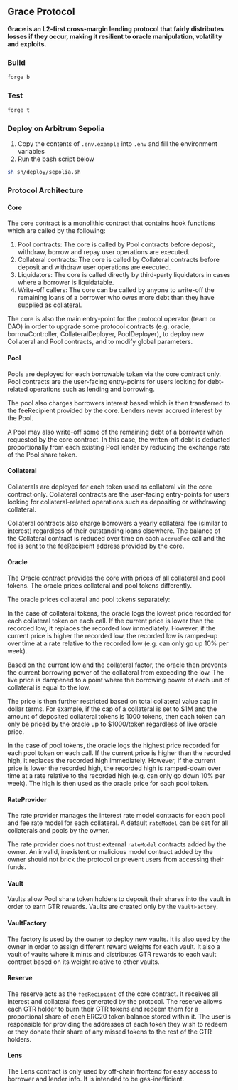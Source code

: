 ## Grace Protocol

**Grace is an L2-first cross-margin lending protocol that fairly distributes losses if they occur, making it resilient to oracle manipulation, volatility and exploits.**

### Build
```sh
forge b
```

### Test
```sh
forge t
```

### Deploy on Arbitrum Sepolia
1. Copy the contents of `.env.example` into `.env` and fill the environment variables
2. Run the bash script below
```sh
sh sh/deploy/sepolia.sh
```

### Protocol Architecture

#### Core
The core contract is a monolithic contract that contains hook functions which are called by the following:

1. Pool contracts: The core is called by Pool contracts before deposit, withdraw, borrow and repay user operations are executed.
2. Collateral contracts: The core is called by Collateral contracts before deposit and withdraw user operations are executed.
3. Liquidators: The core is called directly by third-party liquidators in cases where a borrower is liquidatable.
4. Write-off callers: The core can be called by anyone to write-off the remaining loans of a borrower who owes more debt than they have supplied as collateral.

The core is also the main entry-point for the protocol operator (team or DAO) in order to upgrade some protocol contracts (e.g. oracle, borrowController, CollateralDeployer, PoolDeployer), to deploy new Collateral and Pool contracts, and to modify global parameters.

#### Pool
Pools are deployed for each borrowable token via the core contract only. Pool contracts are the user-facing entry-points for users looking for debt-related operations such as lending and borrowing.

The pool also charges borrowers interest based which is then transferred to the feeRecipient provided by the core. Lenders never accrued interest by the Pool.

A Pool may also write-off some of the remaining debt of a borrower when requested by the core contract. In this case, the writen-off debt is deducted proportionally from each existing Pool lender by reducing the exchange rate of the Pool share token.

#### Collateral
Collaterals are deployed for each token used as collateral via the core contract only. Collateral contracts are the user-facing entry-points for users looking for collateral-related operations such as depositing or withdrawing collateral.

Collateral contracts also charge borrowers a yearly collateral fee (similar to interest) regardless of their outstanding loans elsewhere. The balance of the Collateral contract is reduced over time on each `accrueFee` call and the fee is sent to the feeRecipient address provided by the core.

#### Oracle
The Oracle contract provides the core with prices of all collateral and pool tokens. The oracle prices collateral and pool tokens differently.

The oracle prices collateral and pool tokens separately:

In the case of collateral tokens, the oracle logs the lowest price recorded for each collateral token on each call. If the current price is lower than the recorded low, it replaces the recorded low immediately. However, if the current price is higher the recorded low, the recorded low is ramped-up over time at a rate relative to the recorded low (e.g. can only go up 10% per week).

Based on the current low and the collateral factor, the oracle then prevents the current borrowing power of the collateral from exceeding the low. The live price is dampened to a point where the borrowing power of each unit of collateral is equal to the low.

The price is then further restricted based on total collateral value cap in dollar terms. For example, if the cap of a collateral is set to $1M and the amount of deposited collateral tokens is 1000 tokens, then each token can only be priced by the oracle up to $1000/token regardless of live oracle price.

In the case of pool tokens, the oracle logs the highest price recorded for each pool token on each call. If the current price is higher than the recorded high, it replaces the recorded high immediately. However, if the current price is lower the recorded high, the recorded high is ramped-down over time at a rate relative to the recorded high (e.g. can only go down 10% per week). The high is then used as the oracle price for each pool token.

#### RateProvider

The rate provider manages the interest rate model contracts for each pool and fee rate model for each collateral. A default `rateModel` can be set for all collaterals and pools by the owner.

The rate provider does not trust external `rateModel` contracts added by the owner. An invalid, inexistent or malicious model contract added by the owner should not brick the protocol or prevent users from accessing their funds.

#### Vault
Vaults allow Pool share token holders to deposit their shares into the vault in order to earn GTR rewards. Vaults are created only by the `VaultFactory`.

#### VaultFactory
The factory is used by the owner to deploy new vaults. It is also used by the owner in order to assign different reward weights for each vault. It also a vault of vaults where it mints and distributes GTR rewards to each vault contract based on its weight relative to other vaults.

#### Reserve
The reserve acts as the `feeRecipient` of the core contract. It receives all interest and collateral fees generated by the protocol. The reserve allows each GTR holder to burn their GTR tokens and redeem them for a proportional share of each ERC20 token balance stored within it. The user is responsible for providing the addresses of each token they wish to redeem or they donate their share of any missed tokens to the rest of the GTR holders.

#### Lens
The Lens contract is only used by off-chain frontend for easy access to borrower and lender info. It is intended to be gas-inefficient.
